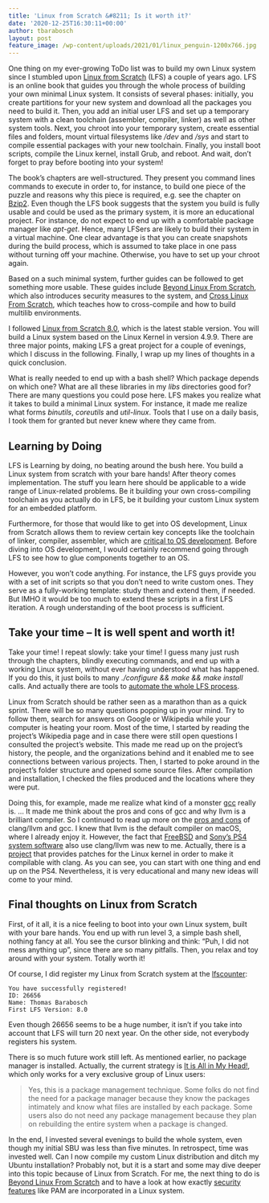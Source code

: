 ```yaml
---
title: 'Linux from Scratch &#8211; Is it worth it?'
date: '2020-12-25T16:30:11+00:00'
author: tbarabosch
layout: post
feature_image: /wp-content/uploads/2021/01/linux_penguin-1200x766.jpg
---
```


One thing on my ever-growing ToDo list was to build my own Linux system since I stumbled upon [Linux from Scratch](http://www.linuxfromscratch.org) (LFS) a couple of years ago. LFS is an online book that guides you through the whole process of building your own minimal Linux system. It consists of several phases: initially, you create partitions for your new system and download all the packages you need to build it. Then, you add an initial user LFS and set up a temporary system with a clean toolchain (assembler, compiler, linker) as well as other system tools. Next, you chroot into your temporary system, create essential files and folders, mount virtual filesystems like */dev* and */sys* and start to compile essential packages with your new toolchain. Finally, you install boot scripts, compile the Linux kernel, install Grub, and reboot. And wait, don’t forget to pray before booting into your system!

<!--more-->

The book’s chapters are well-structured. They present you command lines commands to execute in order to, for instance, to build one piece of the puzzle and reasons why this piece is required, e.g. see the chapter on [Bzip2](http://www.linuxfromscratch.org/lfs/view/stable/chapter06/bzip2.html). Even though the LFS book suggests that the system you build is fully usable and could be used as the primary system, it is more an educational project. For instance, do not expect to end up with a comfortable package manager like *apt-get*. Hence, many LFSers are likely to build their system in a virtual machine. One clear advantage is that you can create snapshots during the build process, which is assumed to take place in one pass without turning off your machine. Otherwise, you have to set up your chroot again.

Based on a such minimal system, further guides can be followed to get something more usable. These guides include [Beyond Linux From Scratch](http://www.linuxfromscratch.org/blfs/), which also introduces security measures to the system, and [Cross Linux From Scratch](http://www.linuxfromscratch.org/alfs/), which teaches how to cross-compile and how to build multilib environments.

I followed [Linux from Scratch 8.0](http://www.linuxfromscratch.org/lfs/view/stable/), which is the latest stable version. You will build a Linux system based on the Linux Kernel in version 4.9.9. There are three major points, making LFS a great project for a couple of evenings, which I discuss in the following. Finally, I wrap up my lines of thoughts in a quick conclusion.

What is really needed to end up with a bash shell? Which package depends on which one? What are all these libraries in my *libs* directories good for? There are many questions you could pose here. LFS makes you realize what it takes to build a minimal Linux system. For instance, it made me realize what forms *binutils*, *coreutils* and *util-linux*. Tools that I use on a daily basis, I took them for granted but never knew where they came from.

## Learning by Doing

LFS is Learning by doing, no beating around the bush here. You build a Linux system from scratch with your bare hands! After theory comes implementation. The stuff you learn here should be applicable to a wide range of Linux-related problems. Be it building your own cross-compiling toolchain as you actually do in LFS, be it building your custom Linux system for an embedded platform.

Furthermore, for those that would like to get into OS development, Linux from Scratch allows them to review certain key concepts like the toolchain of linker, compiler, assembler, which are [critical to OS development](http://wiki.osdev.org/Required_Knowledge). Before diving into OS development, I would certainly recommend going through LFS to see how to glue components together to an OS.

However, you won’t code anything. For instance, the LFS guys provide you with a set of init scripts so that you don’t need to write custom ones. They serve as a fully-working template: study them and extend them, if needed.  
But IMHO it would be too much to extend these scripts in a first LFS iteration. A rough understanding of the boot process is sufficient.

## Take your time – It is well spent and worth it!

Take your time! I repeat slowly: take your time! I guess many just rush through the chapters, blindly executing commands, and end up with a working Linux system, without ever having understood what has happened. If you do this, it just boils to many *./configure &amp;&amp; make &amp;&amp; make install* calls. And actually there are tools to [automate the whole LFS process](http://www.linuxfromscratch.org/alfs/).

Linux from Scratch should be rather seen as a marathon than as a quick sprint. There will be so many questions popping up in your mind. Try to follow them, search for answers on Google or Wikipedia while your computer is heating your room. Most of the time, I started by reading the project’s Wikipedia page and in case there were still open questions I consulted the project’s website. This made me read up on the project’s history, the people, and the organizations behind and it enabled me to see connections between various projects. Then, I started to poke around in the project’s folder structure and opened some source files. After compilation and installation, I checked the files produced and the locations where they were put.

Doing this, for example, made me realize what kind of a monster [gcc](1https://en.wikipedia.org/wiki/GNU_Compiler_Collection) really is. … It made me think about the pros and cons of gcc and why llvm is a brilliant compiler. So I continued to read up more on the [pros and cons](https://clang.llvm.org/comparison.html) of clang/llvm and gcc. I knew that llvm is the default compiler on macOS, where I already enjoy it. However, the fact that [FreeBSD](https://www.freebsd.org/) and [Sony’s PS4 system software](http://llvm.org/devmtg/2013-11/slides/Robinson-PS4Toolchain.pdf) also use clang/llvm was new to me. Actually, there is a [project](https://github.com/ramosian-glider/clang-kernel-build) that provides patches for the Linux kernel in order to make it compilable with clang. As you can see, you can start with one thing and end up on the PS4. Nevertheless, it is very educational and many new ideas will come to your mind.

## Final thoughts on Linux from Scratch

First, of it all, it is a nice feeling to boot into your own Linux system, built with your bare hands. You end up with run level 3, a simple bash shell, nothing fancy at all. You see the cursor blinking and think: “Puh, I did not mess anything up”, since there are so many pitfalls. Then, you relax and toy around with your system. Totally worth it!

Of course, I did register my Linux from Scratch system at the [lfscounter](http://www.linuxfromscratch.org/cgi-bin/lfscounter.php):

```
You have successfully registered!
ID: 26656
Name: Thomas Barabosch
First LFS Version: 8.0
```

Even though 26656 seems to be a huge number, it isn’t if you take into account that LFS will turn 20 next year. On the other side, not everybody registers his system.

There is so much future work still left. As mentioned earlier, no package manager is installed. Actually, the current strategy is [It is All in My Head!](http://www.linuxfromscratch.org/lfs/view/stable/chapter06/pkgmgt.html), which only works for a very exclusive group of Linux users:

> Yes, this is a package management technique. Some folks do not find the need for a package manager because they know the packages intimately and know what files are installed by each package. Some users also do not need any package management because they plan on rebuilding the entire system when a package is changed.

In the end, I invested several evenings to build the whole system, even though my initial SBU was less than five minutes. In retrospect, time was invested well. Can I now compile my custom Linux distribution and ditch my Ubuntu installation? Probably not, but it is a start and some may dive deeper into this topic because of Linux from Scratch. For me, the next thing to do is [Beyond Linux From Scratch](http://www.linuxfromscratch.org/blfs/) and to have a look at how exactly [security features](http://www.linuxfromscratch.org/blfs/view/stable-systemd/postlfs/security.html) like PAM are incorporated in a Linux system.
